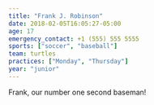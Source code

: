 ```yaml
---
title: "Frank J. Robinson"
date: 2018-02-05T16:05:27-05:00
age: 17
emergency_contact: +1 (555) 555 5555
sports: ["soccer", "baseball"]
team: turtles
practices: ["Monday", "Thursday"]
year: "junior"
---
```


Frank, our number one second baseman!

